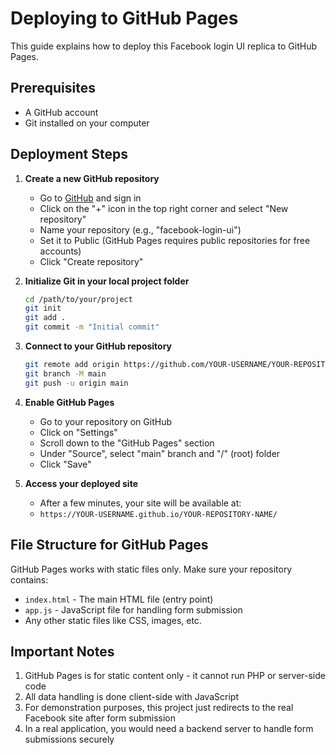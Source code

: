 # Deploying to GitHub Pages

This guide explains how to deploy this Facebook login UI replica to GitHub Pages.

## Prerequisites

- A GitHub account
- Git installed on your computer

## Deployment Steps

1. **Create a new GitHub repository**
   - Go to [GitHub](https://github.com) and sign in
   - Click on the "+" icon in the top right corner and select "New repository"
   - Name your repository (e.g., "facebook-login-ui")
   - Set it to Public (GitHub Pages requires public repositories for free accounts)
   - Click "Create repository"

2. **Initialize Git in your local project folder**
   ```bash
   cd /path/to/your/project
   git init
   git add .
   git commit -m "Initial commit"
   ```

3. **Connect to your GitHub repository**
   ```bash
   git remote add origin https://github.com/YOUR-USERNAME/YOUR-REPOSITORY-NAME.git
   git branch -M main
   git push -u origin main
   ```

4. **Enable GitHub Pages**
   - Go to your repository on GitHub
   - Click on "Settings"
   - Scroll down to the "GitHub Pages" section
   - Under "Source", select "main" branch and "/" (root) folder
   - Click "Save"

5. **Access your deployed site**
   - After a few minutes, your site will be available at:
   - `https://YOUR-USERNAME.github.io/YOUR-REPOSITORY-NAME/`

## File Structure for GitHub Pages

GitHub Pages works with static files only. Make sure your repository contains:

- `index.html` - The main HTML file (entry point)
- `app.js` - JavaScript file for handling form submission
- Any other static files like CSS, images, etc.

## Important Notes

1. GitHub Pages is for static content only - it cannot run PHP or server-side code
2. All data handling is done client-side with JavaScript
3. For demonstration purposes, this project just redirects to the real Facebook site after form submission
4. In a real application, you would need a backend server to handle form submissions securely 